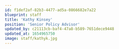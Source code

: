 ```yaml
---
id: f1def2af-82b3-4477-ad5a-0866682e7a22
blueprint: staff
title: 'Kathy Kinsey'
position: 'Senior Policy Advisor'
updated_by: c21113cb-baf4-47a8-b589-7651dece9448
updated_at: 1654965750
image: staff/kathyk.jpg
---
```

